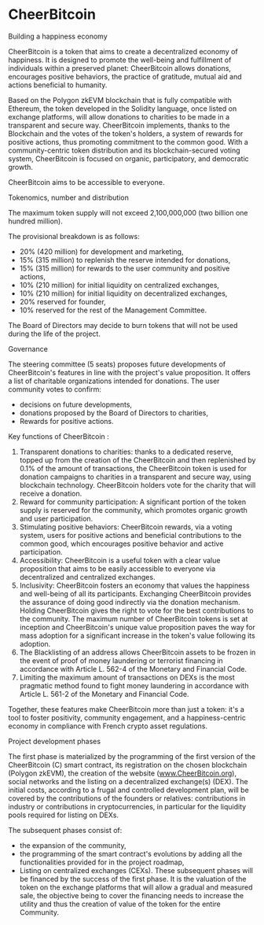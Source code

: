 # CheerBitcoin
Building a happiness economy

CheerBitcoin is a token that aims to create a decentralized economy of happiness.
It is designed to promote the well-being and fulfillment of individuals within a preserved planet: CheerBitcoin allows donations, encourages positive behaviors, the practice of gratitude, mutual aid and actions beneficial to humanity. 
 
Based on the Polygon zkEVM blockchain that is fully compatible with Ethereum, the token developed in the Solidity language, once listed on exchange platforms, will allow donations to charities to be made in a transparent and secure way. 
CheerBitcoin implements, thanks to the Blockchain and the votes of the token's holders, a system of rewards for positive actions, thus promoting commitment to the common good. 
With a community-centric token distribution and its blockchain-secured voting system, CheerBitcoin is focused on organic, participatory, and democratic growth. 

CheerBitcoin aims to be accessible to everyone.

Tokenomics, number and distribution

The maximum token supply will not exceed 2,100,000,000 (two billion one hundred million).

The provisional breakdown is as follows: 

-	20% (420 million) for development and marketing,
-	15% (315 million) to replenish the reserve intended for donations,
-	15% (315 million) for rewards to the user community and positive actions,
-	10% (210 million) for initial liquidity on centralized exchanges,
-	10% (210 million) for initial liquidity on decentralized exchanges,
-	20% reserved for founder,
-	10% reserved for the rest of the Management Committee.

The Board of Directors may decide to burn tokens that will not be used during the life of the project.

Governance

The steering committee (5 seats) proposes future developments of CheerBitcoin's features in line with the project's value proposition. It offers a list of charitable organizations intended for donations.
The user community votes to confirm:
-	decisions on future developments, 
-	donations proposed by the Board of Directors to charities,
-	Rewards for positive actions.

Key functions of CheerBitcoin :
1.	Transparent donations to charities: thanks to a dedicated reserve, topped up from the creation of the CheerBitcoin and then replenished by 0.1% of the amount of transactions, the CheerBitcoin token is used for donation campaigns to charities in a transparent and secure way, using blockchain technology. CheerBitcoin holders vote for the charity that will receive a donation.
2.	Reward for community participation: A significant portion of the token supply is reserved for the community, which promotes organic growth and user participation.
3.	Stimulating positive behaviors: CheerBitcoin rewards, via a voting system, users for positive actions and beneficial contributions to the common good, which encourages positive behavior and active participation.
4.	Accessibility: CheerBitcoin is a useful token with a clear value proposition that aims to be easily accessible to everyone via decentralized and centralized exchanges.
5.	Inclusivity: CheerBitcoin fosters an economy that values the happiness and well-being of all its participants. Exchanging CheerBitcoin provides the assurance of doing good indirectly via the donation mechanism. Holding CheerBitcoin gives the right to vote for the best contributions to the community. The maximum number of CheerBitcoin tokens is set at inception and CheerBitcoin's unique value proposition paves the way for mass adoption for a significant increase in the token's value following its adoption.
6.	The Blacklisting of an address allows CheerBitcoin assets to be frozen in the event of proof of money laundering or terrorist financing in accordance with Article L. 562-4 of the Monetary and Financial Code.
7.	Limiting the maximum amount of transactions on DEXs is the most pragmatic method found to fight money laundering in accordance with Article L. 561-2 of the Monetary and Financial Code.

Together, these features make CheerBitcoin more than just a token: it's a tool to foster positivity, community engagement, and a happiness-centric economy in compliance with French crypto asset regulations.

Project development phases

The first phase is materialized by the programming of the first version of the CheerBitcoin (C) smart contract, its registration on the chosen blockchain (Polygon zkEVM), the creation of the website (www.CheerBitcoin.org), social networks and the listing on a decentralized exchange(s) (DEX).
The initial costs, according to a frugal and controlled development plan, will be covered by the contributions of the founders or relatives: contributions in industry or contributions in cryptocurrencies, in particular for the liquidity pools required for listing on DEXs.

The subsequent phases consist of:
- the expansion of the community, 
- the programming of the smart contract's evolutions by adding all the functionalities provided for in the project roadmap,
- Listing on centralized exchanges (CEXs).
These subsequent phases will be financed by the success of the first phase. It is the valuation of the token on the exchange platforms that will allow a gradual and measured sale, the objective being to cover the financing needs to increase the utility and thus the creation of value of the token for the entire Community.
